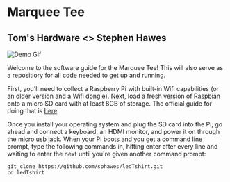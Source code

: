 # Marquee Tee
## Tom's Hardware <> Stephen Hawes  

![Demo Gif](https://github.com/sphawes/ledTshirt/demoGif.gif)

Welcome to the software guide for the Marquee Tee! This will also serve as a repositiory for all code needed to get up and running.

First, you'll need to collect a Raspberry Pi with built-in Wifi capabilities (or an older version and a Wifi dongle). Next, load a fresh version of Raspbian onto a micro SD card with at least 8GB of storage. The official guide for doing that is [here](https://www.raspberrypi.org/documentation/installation/installing-images/)

Once you install your operating system and plug the SD card into the Pi, go ahead and connect a keyboard, an HDMI monitor, and power it on through the micro usb jack. When your Pi boots and you get a command line prompt, type the following commands in, hitting enter after every line and waiting to enter the next until you're given another command prompt:

```
git clone https://github.com/sphawes/ledTshirt.git
cd ledTshirt
```
